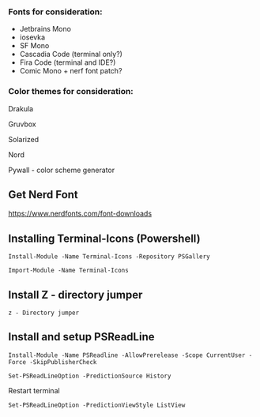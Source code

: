 ### Fonts for consideration:
* Jetbrains Mono
* iosevka
* SF Mono
* Cascadia Code (terminal only?)
* Fira Code (terminal and IDE?)
* Comic Mono + nerf font patch?

### Color themes for consideration:
Drakula

Gruvbox

Solarized

Nord

Pywall - color scheme generator


## Get Nerd Font
https://www.nerdfonts.com/font-downloads

## Installing Terminal-Icons (Powershell)

```Install-Module -Name Terminal-Icons -Repository PSGallery```

```Import-Module -Name Terminal-Icons```

## Install Z - directory jumper

```z - Directory jumper```

## Install and setup PSReadLine

```Install-Module -Name PSReadline -AllowPrerelease -Scope CurrentUser -Force -SkipPublisherCheck```

```Set-PSReadLineOption -PredictionSource History```

Restart terminal

```Set-PSReadLineOption -PredictionViewStyle ListView```
